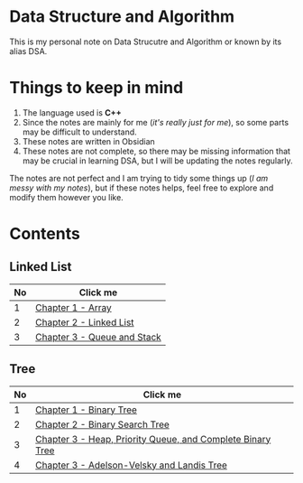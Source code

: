 # Data Structure and Algorithm
This is my personal note on Data Strucutre and Algorithm or known by its alias DSA.

# Things to keep in mind
1. The language used is **C++** 
2. Since the notes are mainly for me (*it's really just for me*), so some parts may be difficult to understand.
3. These notes are written in Obsidian 
4. These notes are not complete, so there may be missing information that may be crucial in learning DSA, but I will be updating the notes regularly. 


The notes are not perfect and I am trying to tidy some things up (*I am messy with my notes*), but if these notes helps, feel free to explore and modify them however you like.

# Contents

## Linked List

| No  | Click me     |
| --- | ------------ | 
| 1   | [Chapter 1 - Array](/Data%20Structures/Linked%20List/Notes/Chapter%201%20-%20Array.md)           | 
| 2   |  [Chapter 2 - Linked List](/Data%20Structures/Linked%20List/Notes/Chapter%202%20-%20Linked%20List.md)          | 
| 3   |  [Chapter 3 - Queue and Stack](/Data%20Structures/Linked%20List/Notes/Chapter%203%20-%20Queue%20and%20Stack.md)           |

## Tree

| No  | Click me     |
| --- | ------------ | 
| 1   | [Chapter 1 - Binary Tree](/Data%20Structures/Trees/Notes/Chapter%201%20-%20Binary%20Tree.md)           | 
| 2   |  [Chapter 2 - Binary Search Tree](/Data%20Structures/Trees/Notes/Chapter%202%20-%20Binary%20Search%20Tree.md)          | 
| 3   |  [Chapter 3 - Heap, Priority Queue, and Complete Binary Tree](/Data%20Structures/Trees/Notes/Chapter%203%20-%20Heap,%20Priority%20Queue%20and%20Complete%20Binary%20Tree.md)         |
| 4  |  [Chapter 3 - Adelson-Velsky and Landis Tree](/Data%20Structures/Trees/Notes/Chapter%204%20-%20Adelson-Velsky%20and%20Landis%20Tree.md)           |
